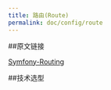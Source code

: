 ```yaml
---
title: 路由(Route)
permalink: doc/config/route
---
```


##原文链接

[Symfony-Routing](https://symfony.com/doc/current/routing.html)

##技术选型